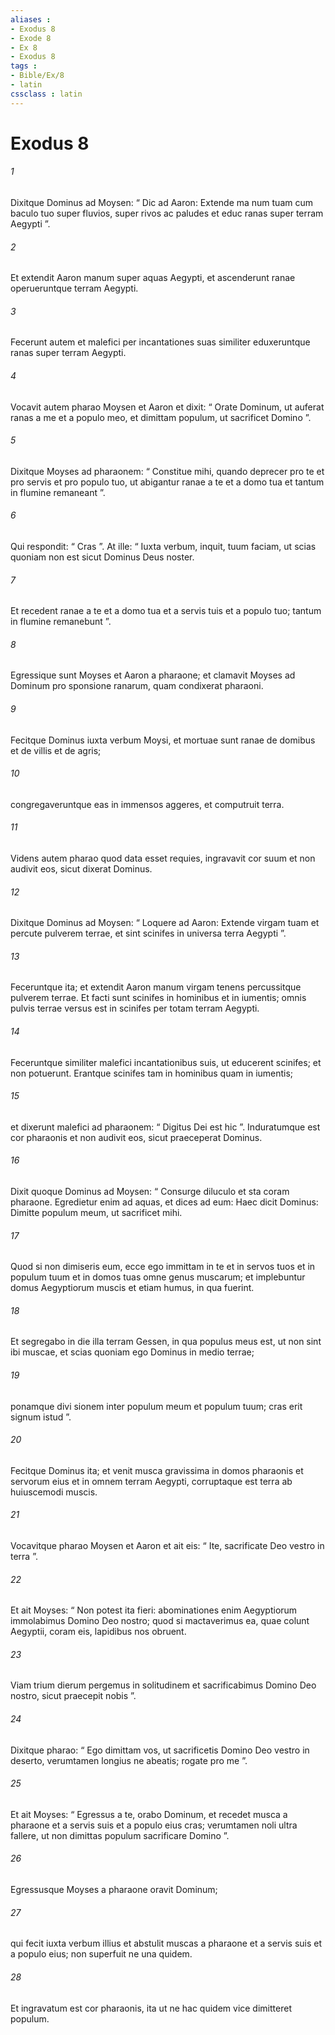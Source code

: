 ```yaml
---
aliases : 
- Exodus 8
- Exode 8
- Ex 8
- Exodus 8
tags : 
- Bible/Ex/8
- latin
cssclass : latin
---
```


# Exodus 8

###### 1
Dixitque Dominus ad Moysen: “ Dic ad Aaron: Extende ma num tuam cum baculo tuo super fluvios, super rivos ac paludes et educ ranas super terram Aegypti ”. 
###### 2
Et extendit Aaron manum super aquas Aegypti, et ascenderunt ranae operueruntque terram Aegypti. 
###### 3
Fecerunt autem et malefici per incantationes suas similiter eduxeruntque ranas super terram Aegypti.
###### 4
Vocavit autem pharao Moysen et Aaron et dixit: “ Orate Dominum, ut auferat ranas a me et a populo meo, et dimittam populum, ut sacrificet Domino ”. 
###### 5
Dixitque Moyses ad pharaonem: “ Constitue mihi, quando deprecer pro te et pro servis et pro populo tuo, ut abigantur ranae a te et a domo tua et tantum in flumine remaneant ”. 
###### 6
Qui respondit: “ Cras ”. At ille: “ Iuxta verbum, inquit, tuum faciam, ut scias quoniam non est sicut Dominus Deus noster. 
###### 7
Et recedent ranae a te et a domo tua et a servis tuis et a populo tuo; tantum in flumine remanebunt ”. 
###### 8
Egressique sunt Moyses et Aaron a pharaone; et clamavit Moyses ad Dominum pro sponsione ranarum, quam condixerat pharaoni. 
###### 9
Fecitque Dominus iuxta verbum Moysi, et mortuae sunt ranae de domibus et de villis et de agris; 
###### 10
congregaveruntque eas in immensos aggeres, et computruit terra. 
###### 11
Videns autem pharao quod data esset requies, ingravavit cor suum et non audivit eos, sicut dixerat Dominus.
###### 12
Dixitque Dominus ad Moysen: “ Loquere ad Aaron: Extende virgam tuam et percute pulverem terrae, et sint scinifes in universa terra Aegypti ”. 
###### 13
Feceruntque ita; et extendit Aaron manum virgam tenens percussitque pulverem terrae. Et facti sunt scinifes in hominibus et in iumentis; omnis pulvis terrae versus est in scinifes per totam terram Aegypti.
###### 14
Feceruntque similiter malefici incantationibus suis, ut educerent scinifes; et non potuerunt. Erantque scinifes tam in hominibus quam in iumentis; 
###### 15
et dixerunt malefici ad pharaonem: “ Digitus Dei est hic ”. Induratumque est cor pharaonis et non audivit eos, sicut praeceperat Dominus.
###### 16
Dixit quoque Dominus ad Moysen: “ Consurge diluculo et sta coram pharaone. Egredietur enim ad aquas, et dices ad eum: Haec dicit Dominus: Dimitte populum meum, ut sacrificet mihi. 
###### 17
Quod si non dimiseris eum, ecce ego immittam in te et in servos tuos et in populum tuum et in domos tuas omne genus muscarum; et implebuntur domus Aegyptiorum muscis et etiam humus, in qua fuerint. 
###### 18
Et segregabo in die illa terram Gessen, in qua populus meus est, ut non sint ibi muscae, et scias quoniam ego Dominus in medio terrae; 
###### 19
ponamque divi sionem inter populum meum et populum tuum; cras erit signum istud ”. 
###### 20
Fecitque Dominus ita; et venit musca gravissima in domos pharaonis et servorum eius et in omnem terram Aegypti, corruptaque est terra ab huiuscemodi muscis.
###### 21
Vocavitque pharao Moysen et Aaron et ait eis: “ Ite, sacrificate Deo vestro in terra ”. 
###### 22
Et ait Moyses: “ Non potest ita fieri: abominationes enim Aegyptiorum immolabimus Domino Deo nostro; quod si mactaverimus ea, quae colunt Aegyptii, coram eis, lapidibus nos obruent. 
###### 23
Viam trium dierum pergemus in solitudinem et sacrificabimus Domino Deo nostro, sicut praecepit nobis ”. 
###### 24
Dixitque pharao: “ Ego dimittam vos, ut sacrificetis Domino Deo vestro in deserto, verumtamen longius ne abeatis; rogate pro me ”. 
###### 25
Et ait Moyses: “ Egressus a te, orabo Dominum, et recedet musca a pharaone et a servis suis et a populo eius cras; verumtamen noli ultra fallere, ut non dimittas populum sacrificare Domino ”. 
###### 26
Egressusque Moyses a pharaone oravit Dominum; 
###### 27
qui fecit iuxta verbum illius et abstulit muscas a pharaone et a servis suis et a populo eius; non superfuit ne una quidem. 
###### 28
Et ingravatum est cor pharaonis, ita ut ne hac quidem vice dimitteret populum.
